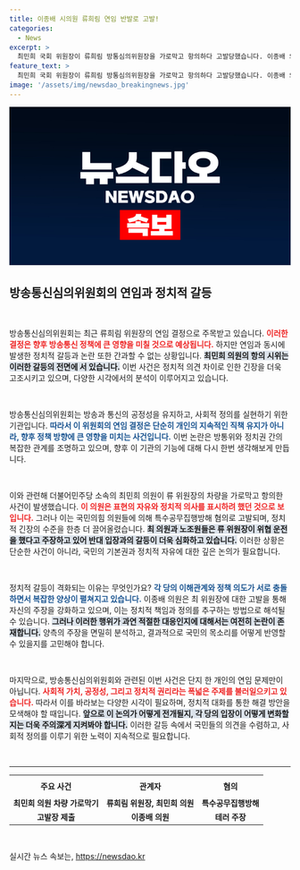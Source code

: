 ```yaml
---
title: 이종배 시의원 류희림 연임 반발로 고발!
categories:
  - News
excerpt: >
  최민희 국회 위원장이 류희림 방통심의위원장을 가로막고 항의하다 고발당했습니다. 이종배 의원은 이를 테러라고 주장하며, 최 위원장과 노조원들에게 법적 책임을 물었습니다. 과연 진실은 무엇일까요? 클릭해서 자세히 알아보세요!
feature_text: >
  최민희 국회 위원장이 류희림 방통심의위원장을 가로막고 항의하다 고발당했습니다. 이종배 의원은 이를 테러라고 주장하며, 최 위원장과 노조원들에게 법적 책임을 물었습니다. 과연 진실은 무엇일까요? 클릭해서 자세히 알아보세요!
image: '/assets/img/newsdao_breakingnews.jpg'
---
```


<p><img src="/assets/img/newsdao_breakingnews.jpg" alt="cryptoinkorea 속보" /></p>

<h2 data-ke-size="size26">방송통신심의위원회의 연임과 정치적 갈등</h2>

<p data-ke-size="size16">&nbsp;</p>

<p>방송통신심의위원회는 최근 류희림 위원장의 연임 결정으로 주목받고 있습니다. <b><span style="color: #ee2323;">이러한 결정은 향후 방송통신 정책에 큰 영향을 미칠 것으로 예상됩니다.</span></b> 하지만 연임과 동시에 발생한 정치적 갈등과 논란 또한 간과할 수 없는 상황입니다. <b><span style="background-color: #21538527;">최민희 의원의 항의 시위는 이러한 갈등의 전면에 서 있습니다.</span></b> 이번 사건은 정치적 의견 차이로 인한 긴장을 더욱 고조시키고 있으며, 다양한 시각에서의 분석이 이루어지고 있습니다.</p>

<p data-ke-size="size16">&nbsp;</p>

<p>방송통신심의위원회는 방송과 통신의 공정성을 유지하고, 사회적 정의를 실현하기 위한 기관입니다. <b><span style="color: #1a5490;">따라서 이 위원회의 연임 결정은 단순히 개인의 지속적인 직책 유지가 아니라, 향후 정책 방향에 큰 영향을 미치는 사건입니다.</span></b> 이번 논란은 방통위와 정치권 간의 복잡한 관계를 조명하고 있으며, 향후 이 기관의 기능에 대해 다시 한번 생각해보게 만듭니다.</p>

<p data-ke-size="size16">&nbsp;</p>

<p>이와 관련해 더불어민주당 소속의 최민희 의원이 류 위원장의 차량을 가로막고 항의한 사건이 발생했습니다. <b><span style="color: #ee2323;">이 의원은 표현의 자유와 정치적 의사를 표시하려 했던 것으로 보입니다.</span></b> 그러나 이는 국민의힘 의원들에 의해 특수공무집행방해 혐의로 고발되며, 정치적 긴장의 수준을 한층 더 끌어올렸습니다. <b><span style="background-color: #21538527;">최 의원과 노조원들은 류 위원장이 위협 운전을 했다고 주장하고 있어 반대 입장과의 갈등이 더욱 심화하고 있습니다.</span></b> 이러한 상황은 단순한 사건이 아니라, 국민의 기본권과 정치적 자유에 대한 깊은 논의가 필요합니다.</p>

<p data-ke-size="size16">&nbsp;</p>

<p>정치적 갈등이 격화되는 이유는 무엇인가요? <b><span style="color: #1a5490;">각 당의 이해관계와 정책 의도가 서로 충돌하면서 복잡한 양상이 펼쳐지고 있습니다.</span></b> 이종배 의원은 최 위원장에 대한 고발을 통해 자신의 주장을 강화하고 있으며, 이는 정치적 책임과 정의를 추구하는 방법으로 해석될 수 있습니다. <b><span style="background-color: #21538527;">그러나 이러한 행위가 과연 적절한 대응인지에 대해서는 여전히 논란이 존재합니다.</span></b> 양측의 주장을 면밀히 분석하고, 결과적으로 국민의 목소리를 어떻게 반영할 수 있을지를 고민해야 합니다.</p>

<p data-ke-size="size16">&nbsp;</p>

<p>마지막으로, 방송통신심의위원회와 관련된 이번 사건은 단지 한 개인의 연임 문제만이 아닙니다. <b><span style="color: #ee2323;">사회적 가치, 공정성, 그리고 정치적 권리라는 폭넓은 주제를 불러일으키고 있습니다.</span></b> 따라서 이를 바라보는 다양한 시각이 필요하며, 정치적 대화를 통한 해결 방안을 모색해야 할 때입니다. <b><span style="background-color: #21538527;">앞으로 이 논의가 어떻게 전개될지, 각 당의 입장이 어떻게 변화할지는 더욱 주의深게 지켜봐야 합니다.</span></b> 이러한 갈등 속에서 국민들의 의견을 수렴하고, 사회적 정의를 이루기 위한 노력이 지속적으로 필요합니다. </p>

<p data-ke-size="size16">&nbsp;</p>

<hr>

<table style="width: 100%;">
  <tr>
    <th style="text-align: center; height: 30px;"><b>주요 사건</b></th>
    <th style="text-align: center; height: 30px;"><b>관계자</b></th>
    <th style="text-align: center; height: 30px;"><b>혐의</b></th>
  </tr>
  <tr>
    <td style="text-align: center; height: 17px;"><b>최민희 의원 차량 가로막기</b></td>
    <td style="text-align: center; height: 17px;"><b>류희림 위원장, 최민희 의원</b></td>
    <td style="text-align: center; height: 17px;"><b>특수공무집행방해</b></td>
  </tr>
  <tr>
    <td style="text-align: center; height: 17px;"><b>고발장 제출</b></td>
    <td style="text-align: center; height: 17px;"><b>이종배 의원</b></td>
    <td style="text-align: center; height: 17px;"><b>테러 주장</b></td>
  </tr>
</table>

<p data-ke-size="size16">&nbsp;</p>
실시간 뉴스 속보는, <a href="https://newsdao.kr" rel="dofollow">https://newsdao.kr</a>



